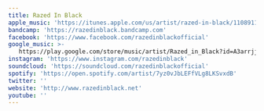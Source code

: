 ```yaml
---
title: Razed In Black
apple_music: 'https://itunes.apple.com/us/artist/razed-in-black/110891165'
bandcamp: 'https://razedinblack.bandcamp.com'
facebook: 'https://www.facebook.com/razedinblackofficial'
google_music: >-
   https://play.google.com/store/music/artist/Razed_in_Black?id=A3arrjjhh7jgfex57lvtmfyknmq
instagram: 'https://www.instagram.com/razedinblack'
soundcloud: 'https://soundcloud.com/razedinblackofficial'
spotify: 'https://open.spotify.com/artist/7yz0vJbLEFfVLg8LKSvxdB'
twitter: ''
website: 'http://www.razedinblack.net'
youtube: ''
---
```


